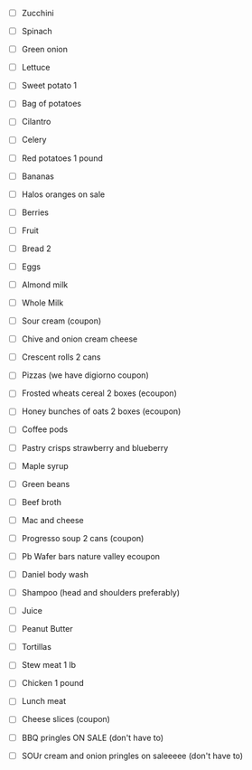 - [ ] Zucchini
- [ ] Spinach
- [ ] Green onion
- [ ] Lettuce
- [ ] Sweet potato 1
- [ ] Bag of potatoes
- [ ] Cilantro
- [ ] Celery
- [ ] Red potatoes 1 pound

- [ ] Bananas
- [ ] Halos oranges on sale
- [ ] Berries
- [ ] Fruit

- [ ] Bread 2

- [ ] Eggs
- [ ] Almond milk
- [ ] Whole Milk

- [ ] Sour cream (coupon)
- [ ] Chive and onion cream cheese
- [ ] Crescent rolls 2 cans
- [ ] Pizzas (we have digiorno coupon)

- [ ] Frosted wheats cereal 2 boxes (ecoupon)
- [ ] Honey bunches of oats 2 boxes (ecoupon)
- [ ] Coffee pods
- [ ] Pastry crisps strawberry and blueberry 
- [ ] Maple syrup

- [ ] Green beans
- [ ] Beef broth
- [ ] Mac and cheese

- [ ] Progresso soup 2 cans (coupon)
- [ ] Pb Wafer bars nature valley ecoupon

- [ ] Daniel body wash
- [ ] Shampoo (head and shoulders preferably)
- [ ] Juice

- [ ] Peanut Butter 
- [ ] Tortillas

- [ ] Stew meat 1 lb
- [ ] Chicken 1 pound

- [ ] Lunch meat 
- [ ] Cheese slices (coupon)

- [ ] BBQ pringles ON SALE (don't have to)
- [ ] SOUr cream and onion pringles on saleeeee (don't have to)
